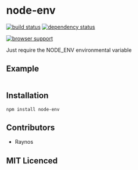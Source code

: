 # node-env

[![build status][1]][2] [![dependency status][3]][4]

[![browser support][5]][6]

Just require the NODE_ENV environmental variable

## Example

```js

```

## Installation

`npm install node-env`

## Contributors

 - Raynos

## MIT Licenced

  [1]: https://secure.travis-ci.org/Raynos/node-env.png
  [2]: https://travis-ci.org/Raynos/node-env
  [3]: https://david-dm.org/Raynos/node-env.png
  [4]: https://david-dm.org/Raynos/node-env
  [5]: https://ci.testling.com/Raynos/node-env.png
  [6]: https://ci.testling.com/Raynos/node-env
